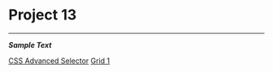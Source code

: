 # Project 13
---
***Sample Text***

[CSS Advanced Selector](https://codepen.io/behshad/pen/QWymXWW)
[Grid 1](https://codepen.io/behshad/pen/abdXxNg)
